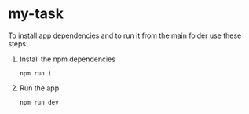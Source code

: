 # my-task

To install app dependencies and to run it from the main folder use these steps:
1. Install the npm dependencies

    `npm run i`
  
3. Run the app

    `npm run dev`
